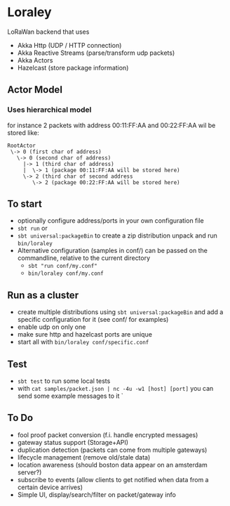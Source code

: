 # Loraley

LoRaWan backend that uses
 - Akka Http (UDP / HTTP connection)
 - Akka Reactive Streams (parse/transform udp packets)
 - Akka Actors
 - Hazelcast (store package information)
 
## Actor Model

### Uses hierarchical model 

for instance 2 packets with address 00:11:FF:AA and 00:22:FF:AA wil be stored like:

    RootActor
     \-> 0 (first char of address)
       \-> 0 (second char of address)
         |-> 1 (third char of address)
         |  \-> 1 (package 00:11:FF:AA will be stored here)
         \-> 2 (third char of second address
            \-> 2 (package 00:22:FF:AA will be stored here)
        

## To start
 - optionally configure address/ports in your own configuration file
 - `sbt run` or
 - `sbt universal:packageBin` to create a zip distribution unpack and run `bin/loraley`
 - Alternative configuration (samples in conf/) can be passed on the commandline, relative to the current directory
   - `sbt "run conf/my.conf"`
   - `bin/loraley conf/my.conf`

## Run as a cluster
 - create multiple distributions using `sbt universal:packageBin` and add a specific configuration for it (see conf/ for examples)
  - enable udp on only one
  - make sure http and hazelcast ports are unique 
  - start all with `bin/loraley conf/specific.conf`
  
## Test
  - `sbt test` to run some local tests
  - with `cat samples/packet.json | nc -4u -w1 [host] [port]` you can send some example messages to it `

## To Do 
  - fool proof packet conversion (f.i. handle encrypted messages)
  - gateway status support (Storage+API)
  - duplication detection (packets can come from multiple gateways) 
  - lifecycle management (remove old/stale data)
  - location awareness (should boston data appear on an amsterdam server?)
  - subscribe to events (allow clients to get notified when data from a certain device arrives)
  - Simple UI, display/search/filter on packet/gateway info
  
